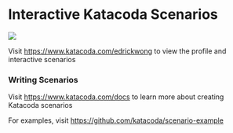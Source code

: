 # Interactive Katacoda Scenarios

[![](http://shields.katacoda.com/katacoda/edrickwong/count.svg)](https://www.katacoda.com/edrickwong "Get your profile on Katacoda.com")

Visit https://www.katacoda.com/edrickwong to view the profile and interactive scenarios

### Writing Scenarios
Visit https://www.katacoda.com/docs to learn more about creating Katacoda scenarios

For examples, visit https://github.com/katacoda/scenario-example
